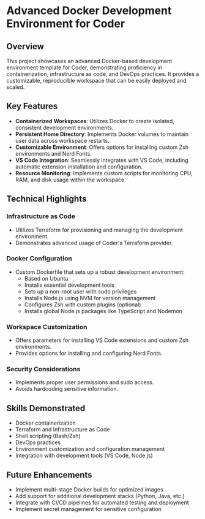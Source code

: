 # Advanced Docker Development Environment for Coder

## Overview

This project showcases an advanced Docker-based development environment template for Coder, demonstrating proficiency in containerization, infrastructure as code, and DevOps practices. It provides a customizable, reproducible workspace that can be easily deployed and scaled.

## Key Features

- **Containerized Workspaces**: Utilizes Docker to create isolated, consistent development environments.
- **Persistent Home Directory**: Implements Docker volumes to maintain user data across workspace restarts.
- **Customizable Environment**: Offers options for installing custom Zsh environments and Nerd Fonts.
- **VS Code Integration**: Seamlessly integrates with VS Code, including automatic extension installation and configuration.
- **Resource Monitoring**: Implements custom scripts for monitoring CPU, RAM, and disk usage within the workspace.

## Technical Highlights

### Infrastructure as Code

- Utilizes Terraform for provisioning and managing the development environment.
- Demonstrates advanced usage of Coder's Terraform provider.

### Docker Configuration

- Custom Dockerfile that sets up a robust development environment:
  - Based on Ubuntu
  - Installs essential development tools
  - Sets up a non-root user with sudo privileges
  - Installs Node.js using NVM for version management
  - Configures Zsh with custom plugins (optional)
  - Installs global Node.js packages like TypeScript and Nodemon

### Workspace Customization

- Offers parameters for installing VS Code extensions and custom Zsh environments.
- Provides options for installing and configuring Nerd Fonts.

### Security Considerations

- Implements proper user permissions and sudo access.
- Avoids hardcoding sensitive information.

## Skills Demonstrated

- Docker containerization
- Terraform and Infrastructure as Code
- Shell scripting (Bash/Zsh)
- DevOps practices
- Environment customization and configuration management
- Integration with development tools (VS Code, Node.js)

## Future Enhancements

- Implement multi-stage Docker builds for optimized images
- Add support for additional development stacks (Python, Java, etc.)
- Integrate with CI/CD pipelines for automated testing and deployment
- Implement secret management for sensitive configuration
